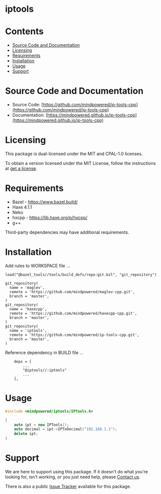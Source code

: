 
iptools
=======

Contents
========

* [Source Code and Documentation](#source-code-and-documentation)
* [Licensing](#licensing)
* [Requirements](#requirements)
* [Installation](#installation)
* [Usage](#usage)
* [Support](#support)

# Source Code and Documentation
- Source Code: [https://github.com/mindpowered/ip-tools-cpp](https://github.com/mindpowered/ip-tools-cpp)
- Documentation: [https://mindpowered.github.io/ip-tools-cpp](https://mindpowered.github.io/ip-tools-cpp)

# Licensing
This package is dual-licensed under the MIT and CPAL-1.0 licenses.

To obtain a version licensed under the MIT License, follow the instructions at [get a license][purchase].

# Requirements
- Bazel - https://www.bazel.build/
- Haxe 4.1.1
- Neko
- hxcpp - https://lib.haxe.org/p/hxcpp/
- g++


Third-party dependencies may have additional requirements.

# Installation
Add rules to WORKSPACE file ...

```
load("@bazel_tools//tools/build_defs/repo:git.bzl", "git_repository")

git_repository(
  name = 'maglev',
  remote = 'https://github.com/mindpowered/maglev-cpp.git',
  branch = 'master',
)
git_repository(
  name = 'haxecpp',
  remote = 'https://github.com/mindpowered/haxecpp-cpp.git',
  branch = 'master',
)
git_repository(
  name = 'iptools',
  remote = 'https://github.com/mindpowered/ip-tools-cpp.git',
  branch = 'master',
)
```

Reference dependency in BUILD file ...

```
    deps = [
        ...
        "@iptools//:iptools"
        ...
    ],
```


# Usage
```cpp
#include <mindpowered/iptools/IPTools.h>

{
    auto ipt = new IPTools();
    auto decimal = ipt->IPToDecimal("192.168.1.1");
    delete ipt;
}

```


# Support
We are here to support using this package. If it doesn't do what you're looking for, isn't working, or you just need help, please [Contact us][contact].

There is also a public [Issue Tracker][bugs] available for this package.



[bugs]: https://github.com/mindpowered/ip-tools-cpp/issues
[contact]: https://mindpowered.dev/support.html?ref=ip-tools-cpp/
[docs]: https://mindpowered.github.io/ip-tools-cpp/
[licensing]: https://mindpowered.dev/?ref=ip-tools-cpp
[purchase]: https://mindpowered.dev/purchase/ip-tools-cpp
